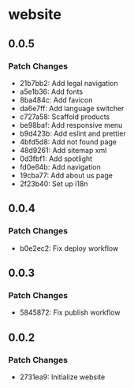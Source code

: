 # website

## 0.0.5

### Patch Changes

- 21b7bb2: Add legal navigation
- a5e1b36: Add fonts
- 8ba484c: Add favicon
- da6e7ff: Add language switcher
- c727a58: Scaffold products
- be98baf: Add responsive menu
- b9d423b: Add eslint and prettier
- 4bfd5d8: Add not found page
- 48d9261: Add sitemap xml
- 0d3fbf1: Add spotlight
- fd0e64b: Add navigation
- 19cba77: Add about us page
- 2f23b40: Set up i18n

## 0.0.4

### Patch Changes

- b0e2ec2: Fix deploy workflow

## 0.0.3

### Patch Changes

- 5845872: Fix publish workflow

## 0.0.2

### Patch Changes

- 2731ea9: Initialize website

